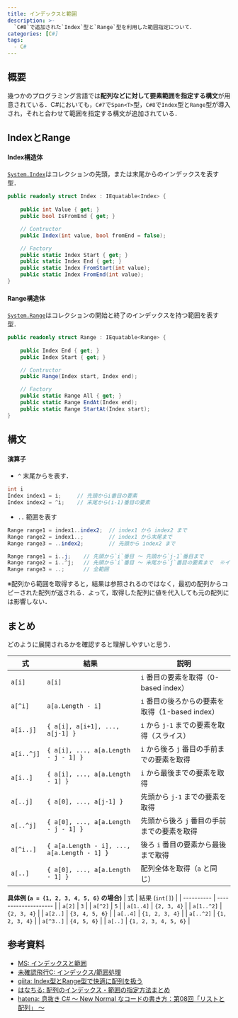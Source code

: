```yaml
---
title: インデックスと範囲
description: >-
  `C#8`で追加された`Index`型と`Range`型を利用した範囲指定について．
categories: [C#]
tags:
  - C#
---
```


## 概要

幾つかのプログラミング言語では**配列などに対して要素範囲を指定する構文**が用意されている．C#においても，`C#7`で`Span<T>`型，`C#8`で`Index`型と`Range`型が導入され，それと合わせて範囲を指定する構文が追加されている．

## IndexとRange

#### Index構造体
[`System.Index`][Index構造体]はコレクションの先頭，または末尾からのインデックスを表す型．

```cs
public readonly struct Index : IEquatable<Index> {
    
    public int Value { get; }
    public bool IsFromEnd { get; }

    // Contructor
    public Index(int value, bool fromEnd = false);

    // Factory
    public static Index Start { get; }
    public static Index End { get; }
    public static Index FromStart(int value);
    public static Index FromEnd(int value);
}
```


#### Range構造体
[`System.Range`][Range構造体]はコレクションの開始と終了のインデックスを持つ範囲を表す型．

```cs
public readonly struct Range : IEquatable<Range> {
    
    public Index End { get; }
    public Index Start { get; }

    // Contructor
    public Range(Index start, Index end);

    // Factory
    public static Range All { get; }
    public static Range EndAt(Index end);
    public static Range StartAt(Index start);
}
```

## 構文

#### 演算子

- `^` 末尾からを表す．

```cs
int i
Index index1 = i;     // 先頭からi番目の要素
Index index2 = ^i;    // 末尾から(i-1)番目の要素
```

- `..` 範囲を表す 

```cs
Range range1 = index1..index2;  // index1 から index2 まで
Range range2 = index1..;        // index1 から末尾まで
Range range3 = ..index2;        // 先頭から index2 まで
```

```cs
Range range1 = i..j;    // 先頭から`i`番目 ～ 先頭から`j-1`番目まで
Range range2 = i..^j;   // 先頭から`i`番目 ～ 末尾から`j`番目の要素まで  ※インデックスと違い-1しない
Range range3 = ..;      // 全範囲   
```

※配列から範囲を取得すると，結果は参照されるのではなく，最初の配列からコピーされた配列が返される．よって，取得した配列に値を代入しても元の配列には影響しない．


## まとめ

どのように展開されるかを確認すると理解しやすいと思う．

| 式         | 結果                                        | 説明                                            |
| ---------- | ------------------------------------------- | ----------------------------------------------- |
| `a[i]`     | `a[i]`                                      | `i` 番目の要素を取得（0-based index）           |
| `a[^i]`    | `a[a.Length - i]`                           | `i` 番目の後ろからの要素を取得（1-based index） |
| `a[i..j]`  | `{ a[i], a[i+1], ..., a[j-1] }`             | `i` から `j-1` までの要素を取得（スライス）     |
| `a[i..^j]` | `{ a[i], ..., a[a.Length - j - 1] }`        | `i` から後ろ `j` 番目の手前までの要素を取得     |
| `a[i..]`   | `{ a[i], ..., a[a.Length - 1] }`            | `i` から最後までの要素を取得                    |
| `a[..j]`   | `{ a[0], ..., a[j-1] }`                     | 先頭から `j-1` までの要素を取得                 |
| `a[..^j]`  | `{ a[0], ..., a[a.Length - j - 1] }`        | 先頭から後ろ `j` 番目の手前までの要素を取得     |
| `a[^i..]`  | `{ a[a.Length - i], ..., a[a.Length - 1] }` | 後ろ `i` 番目の要素から最後まで取得             |
| `a[..]`    | `{ a[0], ..., a[a.Length - 1] }`            | 配列全体を取得（`a` と同じ）                    |


**具体例 (`a = {1, 2, 3, 4, 5, 6}` の場合)**
| 式         | 結果 (`int[]`)       |
| ---------- | -------------------- |
| `a[2]`     | `3`                  |
| `a[^2]`    | `5`                  |
| `a[1..4]`  | `{2, 3, 4}`          |
| `a[1..^2]` | `{2, 3, 4}`          |
| `a[2..]`   | `{3, 4, 5, 6}`       |
| `a[..4]`   | `{1, 2, 3, 4}`       |
| `a[..^2]`  | `{1, 2, 3, 4}`       |
| `a[^3..]`  | `{4, 5, 6}`          |
| `a[..]`    | `{1, 2, 3, 4, 5, 6}` |


## 参考資料
- [MS: インデックスと範囲](https://learn.microsoft.com/ja-jp/dotnet/csharp/tutorials/ranges-indexes)
- [未確認飛行C: インデックス/範囲処理](https://ufcpp.net/study/csharp/data/dataranges/#range)
- [qiita: Index型とRange型で快適に配列を扱う](https://qiita.com/Euglenach/items/c433afe78d72fc1a18fc)
- [はなちる: 配列のインデックス・範囲の指定方法まとめ](https://www.hanachiru-blog.com/entry/2023/04/06/120000)
- [hatena: 息抜き C# ～ New Normal なコードの書き方：第08回「リストと配列」 ～](https://blog.ecbeing.tech/entry/2024/07/26/080000)


<!-- リンク -->
[Index構造体]: https://learn.microsoft.com/ja-jp/dotnet/api/system.index?view=net-9.0
[Range構造体]: https://learn.microsoft.com/ja-jp/dotnet/api/system.range?view=net-9.0